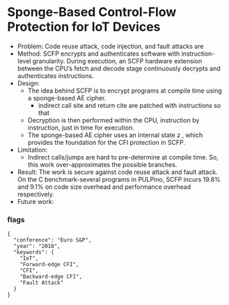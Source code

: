 # Sponge-Based Control-Flow Protection for IoT Devices
- Problem: Code reuse attack, code injection, and fault attacks are  
- Method: SCFP encrypts and authenticates software with instruction-level granularity. During execution, an SCFP hardware extension between the CPU’s fetch and decode stage continuously decrypts and authenticates instructions.
- Design:
  - The idea behind SCFP is to encrypt programs at compile time using a sponge-based AE cipher.
    - indirect call site and return cite are patched with instructions so that 
  - Decryption is then performed within the CPU, instruction by instruction, just in time for execution.
  - The sponge-based AE cipher uses an internal state z , which provides the foundation for the CFI protection in SCFP.
- Limitation:
  - Indirect calls/jumps are hard to pre-determine at compile time. So, this work over-approximates the possible branches.
- Result: The work is secure against code reuse attack and fault attack. On the C benchmark-several programs in PULPino, SCFP incurs 19.8% and 9.1% on code size overhead and performance overhead respectively.
- Future work: 

### flags
```
{
  "conference": "Euro S&P",
  "year": "2018",
  "keywords": {
    "IoT",
    "Forward-edge CFI",
    "CFI",
    "Backward-edge CFI",
    "Fault Attack"
  }
}
```
